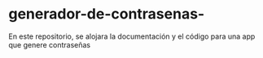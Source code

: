 # generador-de-contrasenas-
En este repositorio, se alojara la documentación y el código para una app que genere contraseñas
